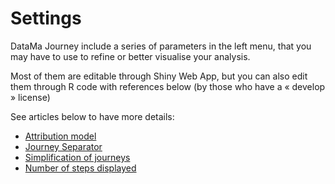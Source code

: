 # Settings

DataMa Journey include a series of parameters in the left menu, that you may have to use to refine or better visualise your analysis.

Most of them are editable through Shiny Web App, but you can also edit them through R code with references below (by those who have a « develop » license)

See articles below to have more details:

 * [Attribution model](journey/web_application/menu/attribution_model.md)
 * [Journey Separator](journey/web_application/menu/journey_separator.md)
 * [Simplification of journeys](journey/web_application/menu/simplification_of_journey.md)
 * [Number of steps displayed](journey/web_application/menu/number_of_steps_displayed.md)
